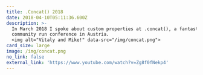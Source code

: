 ```yaml
---
title: .Concat() 2018
date: 2018-04-10T05:11:36.600Z
description: >-
  In March 2018 I spoke about custom properties at .concat(), a fantastic
  community run conference in Austria.
  <img alt="Vitaly and Mike!" data-src="/img/concat.png">
card_size: large
image: /img/concat.png
no_link: false
external_link: 'https://www.youtube.com/watch?v=Zg8f0fNekp4'
---
```


